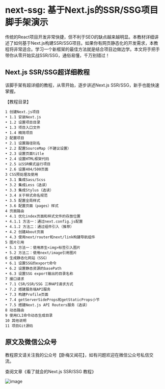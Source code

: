 # next-ssg: 基于Next.js的SSR/SSG项目脚手架演示

传统的React项目开发非常快捷，但不利于SEO的缺点越来越明显。本教材详细讲述了如何基于Next.js构建SSR/SSG项目。如果你有网页静态化的开发需求，本教程将非常适合。学习一个新框架的最佳方法就是结合项目边做边学。本文将手把手带你从零开始实战SSR/SSG，通俗易懂，千万别错过！

## Next.js SSR/SSG超详细教程

该脚手架有超详细的教程，从零开始，逐步讲述Next.js SSR/SSG，新手也能快速掌握。

【教程目录】
```
1 创建Next.js项目
• 1.1 安装Next.js
• 1.2 设置项目目录
• 1.3 项目入口文件
• 1.4 精简项目
2 配置项目
• 2.1 设置路径别名
• 2.2 配置SourceMap（不建议设置）
• 2.3 设置页面title
• 2.4 设置HTML框架代码
• 2.5 以SSR模式运行项目
• 2.6 设置404/500页面
3 CSS预处理及使用
• 3.1 集成Sass/Scss
• 3.2 集成Less（选读）
• 3.3 集成Stylus（选读）
• 3.4 关于样式命名规范
• 3.5 配置全局样式
• 3.6 配置页面（pages）样式
4 页面路由
• 4.1 优化index页面和样式文件的存放位置
• 4.1.1 方法一：通过next.config.js配置
• 4.1.2 方法二：通过组件引入（推荐）
• 4.2 创建About页面
• 4.3 使用next/router和next/link构建导航组件
5 图片引用
• 5.1 方法一：使用原生<img>标签引入图片
• 5.2 方法二：使用next/image引用图片
6 生成静态化网站（SSG）
• 6.1 设置SSG的export命令
• 6.2 设置静态资源的basePath
• 6.3 设置SSG export输出的目录名称
7 接口请求
• 7.1 CSR/SSR/SSG 三种API请求方式
• 7.2 搭建服务端API服务
• 7.3 构建Profile页面
• 7.4 getServerSideProps和getStaticProps小节
• 7.5 搭建Next.js API Routers服务（选读）
8 动态路由
9 使用CLI命令动态生成目录
10 其他说明
11 项目Git源码
```
## 原文及微信公众号

教程原文请关注我的公众号【卧梅又闻花】，如有问题欢迎在微信公众号私信交流。

查阅文章《看了就会的Next.js SSR/SSG 教程》

![image](https://wx3.sinaimg.cn/large/475dd357ly1gbh774dw0dj210n0ku443.jpg)

